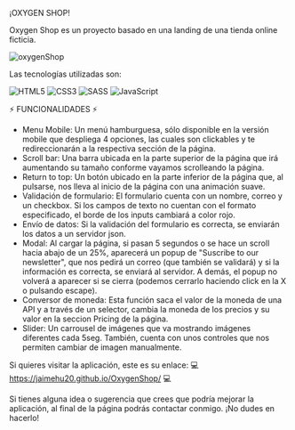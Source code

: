 ¡OXYGEN SHOP!

Oxygen Shop es un proyecto basado en una landing de una tienda online ficticia.

![oxygenShop](https://github.com/user-attachments/assets/32e24d0c-7191-431b-b228-fb5eb0f7e29a)

Las tecnologías utilizadas son:

![HTML5](https://img.shields.io/badge/html5-%23E34F26.svg?style=for-the-badge&logo=html5&logoColor=white) ![CSS3](https://img.shields.io/badge/css3-%231572B6.svg?style=for-the-badge&logo=css3&logoColor=white) ![SASS](https://img.shields.io/badge/SASS-hotpink.svg?style=for-the-badge&logo=SASS&logoColor=white)  ![JavaScript](https://img.shields.io/badge/javascript-%23323330.svg?style=for-the-badge&logo=javascript&logoColor=%23F7DF1E)

⚡ FUNCIONALIDADES ⚡
  - Menu Mobile: Un menú hamburguesa, sólo disponible en la versión mobile que despliega 4 opciones, las cuales son clickables y te redireccionarán a la respectiva sección de la página.
  - Scroll bar: Una barra ubicada en la parte superior de la página que irá aumentando su tamaño conforme vayamos scrolleando la página.
  - Return to top: Un botón ubicado en la parte inferior de la página que, al pulsarse, nos lleva al inicio de la página con una animación suave.
  - Validación de formulario: El formulario cuenta con un nombre, correo y un checkbox. Si los campos de texto no cuentan con el formato especificado, el borde de los inputs cambiará a color rojo.
  - Envío de datos: Si la validación del formulario es correcta, se enviarán los datos a un servidor json.
  - Modal: Al cargar la página, si pasan 5 segundos o se hace un scroll hacia abajo de un 25%, aparecerá un popup de "Suscribe to our newsletter", que nos pedirá un correo (que también se validará) y si la información es correcta, se enviará al servidor. A demás, el popup no volverá a aparecer si se cierra (podemos cerrarlo haciendo click en la X o pulsando escape).
  - Conversor de moneda: Esta función saca el valor de la moneda de una API y a través de un selector, cambia la moneda de los precios y su valor en la seccion Pricing de la página.
  - Slider: Un carrousel de imágenes que va mostrando imágenes diferentes cada 5seg. También, cuenta con unos controles que nos permiten cambiar de imagen manualmente.

Si quieres visitar la aplicación, este es su enlace: 💻 https://jaimehu20.github.io/OxygenShop/ 💻

Si tienes alguna idea o sugerencia que crees que podría mejorar la aplicación, al final de la página podrás contactar conmigo. ¡No dudes en hacerlo!
